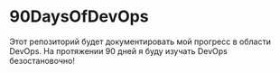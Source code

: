 # 90DaysOfDevOps
Этот репозиторий будет документировать мой прогресс в области DevOps. На протяжении 90 дней я буду изучать DevOps безостановочно!
